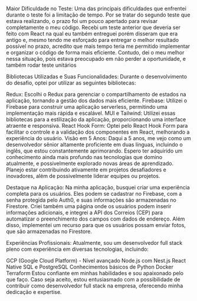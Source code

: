 Maior Dificuldade no Teste:
Uma das principais dificuldades que enfrentei durante o teste foi a limitação de tempo. Por se tratar do segundo teste que estava realizando, 
o prazo foi um pouco apertado para revisar completamente o meu código. Recebi um teste anterior que deveria ser feito com React na qual eu também entreguei porém disseram que era antigo e, 
mesmo tendo me esforçado para entregar o melhor resultado possível no prazo, acredito que mais tempo teria me permitido implementar e organizar o código de
forma mais eficiente. Contudo, dei o meu melhor nessa situação, pois estava preocupado em não perder a oportunidade, e também rodar teste unitários

Bibliotecas Utilizadas e Suas Funcionalidades:
Durante o desenvolvimento do desafio, optei por utilizar as seguintes bibliotecas:

Redux: Escolhi o Redux para gerenciar o compartilhamento de estados na aplicação, tornando a gestão dos dados mais eficiente.
Firebase: Utilizei o Firebase para construir uma aplicação serverless, permitindo uma implementação mais rápida e escalável.
MUI e Tailwind: Utilizei essas bibliotecas para a estilização da aplicação, proporcionando uma interface atraente e responsiva.
React Hook Form: Optei pelo React Hook Form para facilitar o controle e a validação dos componentes em React, melhorando a experiência do usuário.
Visão em 5 Anos:
Daqui a 5 anos, me vejo como um desenvolvedor sênior altamente proficiente em duas línguas, incluindo o inglês, que estou constantemente aprimorando. 
Espero ter adquirido um conhecimento ainda mais profundo nas tecnologias que domino atualmente, e possivelmente explorado novas áreas de aprendizado. 
Planejo estar contribuindo ativamente em projetos desafiadores e inovadores, além de possivelmente liderar equipes ou projetos.

Destaque na Aplicação:
Na minha aplicação, busquei criar uma experiência completa para os usuários. Eles podem se cadastrar no Firebase, com a senha protegida pelo Auth0,
e suas informações são armazenadas no Firestore. Criei também uma página onde os usuários podem inserir informações adicionais,
e integrei a API dos Correios (CEP) para automatizar o preenchimento dos campos com dados de endereço. Além disso, implementei um recurso para que os usuários possam enviar fotos, que são armazenadas no Firestore.

Experiências Profissionais:
Atualmente, sou um desenvolvedor full stack pleno com experiência em diversas tecnologias, incluindo:

GCP (Google Cloud Platform) - Nível avançado
Node.js com Nest.js
React Native
SQL e PostgreSQL
Conhecimentos básicos de Python
Docker
Terraform
Estou confiante em minhas habilidades e sou apaixonado pelo que faço. Caso seja aceito, estou entusiasmado com a possibilidade de contribuir como desenvolvedor full stack na empresa, oferecendo minha dedicação e expertise.
